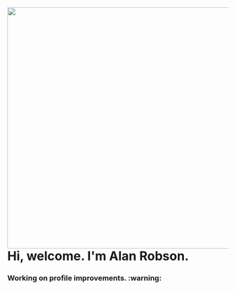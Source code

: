 <img align="right" height="550em" src="https://raw.githubusercontent.com/gist/ktorzdev/c6bb5d536989dccb09461baf9b8bb7ef/raw/9fb5f4acc4407418ab9ad7ab205257e9b0ad8e52/githubcard.svg" />

<h1 align="left">Hi, welcome. I'm Alan Robson.</h1>

<h3>Working on profile improvements. :warning:</h3> 
